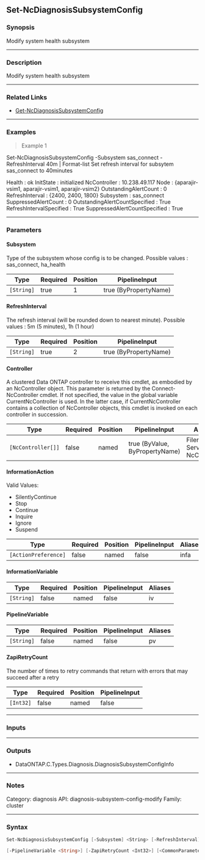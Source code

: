 Set-NcDiagnosisSubsystemConfig
------------------------------

### Synopsis
Modify system health subsystem

---

### Description

Modify system health subsystem

---

### Related Links
* [Get-NcDiagnosisSubsystemConfig](Get-NcDiagnosisSubsystemConfig)

---

### Examples
> Example 1

Set-NcDiagnosisSubsystemConfig -Subsystem sas_connect -RefreshInterval 40m | Format-list
Set refresh interval for subsytem sas_connect to 40minutes

Health                         : ok
InitState                      : initialized
NcController                   : 10.238.49.117
Node                           : {aparajir-vsim1, aparajir-vsim1, aparajir-vsim2}
OutstandingAlertCount          : 0
RefreshInterval                : {2400, 2400, 1800}
Subsystem                      : sas_connect
SuppressedAlertCount           : 0
OutstandingAlertCountSpecified : True
RefreshIntervalSpecified       : True
SuppressedAlertCountSpecified  : True

---

### Parameters
#### **Subsystem**
Type of the subsystem whose config is to be changed. Possible values : sas_connect, ha_health

|Type      |Required|Position|PipelineInput        |
|----------|--------|--------|---------------------|
|`[String]`|true    |1       |true (ByPropertyName)|

#### **RefreshInterval**
The refresh interval (will be rounded down to nearest minute). Possible values : 5m (5 minutes), 1h (1 hour)

|Type      |Required|Position|PipelineInput        |
|----------|--------|--------|---------------------|
|`[String]`|true    |2       |true (ByPropertyName)|

#### **Controller**
A clustered Data ONTAP controller to receive this cmdlet, as embodied by an NcController object.  This parameter is returned by the Connect-NcController cmdlet.  If not specified, the value in the global variable CurrentNcController is used.  In the latter case, if CurrentNcController contains a collection of NcController objects, this cmdlet is invoked on each controller in succession.

|Type              |Required|Position|PipelineInput                 |Aliases                          |
|------------------|--------|--------|------------------------------|---------------------------------|
|`[NcController[]]`|false   |named   |true (ByValue, ByPropertyName)|Filer<br/>Server<br/>NcController|

#### **InformationAction**

Valid Values:

* SilentlyContinue
* Stop
* Continue
* Inquire
* Ignore
* Suspend

|Type                |Required|Position|PipelineInput|Aliases|
|--------------------|--------|--------|-------------|-------|
|`[ActionPreference]`|false   |named   |false        |infa   |

#### **InformationVariable**

|Type      |Required|Position|PipelineInput|Aliases|
|----------|--------|--------|-------------|-------|
|`[String]`|false   |named   |false        |iv     |

#### **PipelineVariable**

|Type      |Required|Position|PipelineInput|Aliases|
|----------|--------|--------|-------------|-------|
|`[String]`|false   |named   |false        |pv     |

#### **ZapiRetryCount**
The number of times to retry commands that return with errors that may succeed after a retry

|Type     |Required|Position|PipelineInput|
|---------|--------|--------|-------------|
|`[Int32]`|false   |named   |false        |

---

### Inputs

---

### Outputs
* DataONTAP.C.Types.Diagnosis.DiagnosisSubsystemConfigInfo

---

### Notes
Category: diagnosis
API: diagnosis-subsystem-config-modify
Family: cluster

---

### Syntax
```PowerShell
Set-NcDiagnosisSubsystemConfig [-Subsystem] <String> [-RefreshInterval] <String> [-Controller <NcController[]>] [-InformationAction <ActionPreference>] [-InformationVariable <String>] 
```
```PowerShell
[-PipelineVariable <String>] [-ZapiRetryCount <Int32>] [<CommonParameters>]
```
